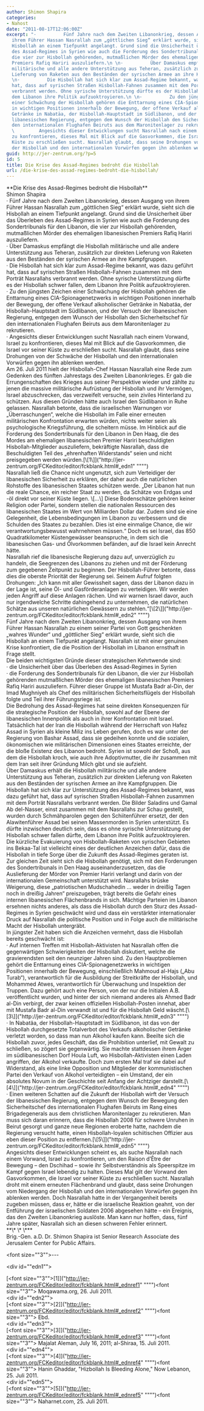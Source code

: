 ```yaml
---
author: Shimon Shapira
categories:
- Nahost
date: "2011-08-17T12:06:00Z"
excerpt: "·          Fünf Jahre nach dem Zweiten Libanonkrieg, dessen Ausgang von
  ihrem Führer Hassan Nasrallah zum „göttlichen Sieg“ erklärt wurde, sieht sich die
  Hisbollah an einem Tiefpunkt angelangt. Grund sind die Unsicherheit über das Überleben
  des Assad-Regimes in Syrien wie auch die Forderung des Sondertribunals für den Libanon,
  die vier zur Hisbollah gehörenden, mutmaßlichen Mörder des ehemaligen libanesischen
  Premiers Rafiq Hariri auszuliefern.\n \n·          Über Damaskus empfängt die Hisbollah
  militärische und alle andere Unterstützung aus Teheran, zusätzlich zur direkten
  Lieferung von Raketen aus den Beständen der syrischen Armee an ihre Kampfgruppen.\n
  \n·          Die Hisbollah hat sich klar zum Assad-Regime bekannt, was dazu geführt
  hat, dass auf syrischen Straßen Hisbollah-Fahnen zusammen mit dem Porträt Nasrallahs
  verbrannt werden. Ohne syrische Unterstützung dürfte es der Hisbollah schwer fallen,
  dem Libanon ihre Politik aufzuoktroyieren.\n \n·          Zu den jüngsten Zeichen
  einer Schwächung der Hisbollah gehören die Enttarnung eines CIA-Spionagenetzwerks
  in wichtigen Positionen innerhalb der Bewegung, der offene Verkauf alkoholischer
  Getränke in Nabatäa, der Hisbollah-Hauptstadt im Südlibanon, und der Versuch der
  libanesischen Regierung, entgegen dem Wunsch der Hisbollah den Sicherheitschef für
  den internationalen Flughafen Beiruts aus dem Maronitenlager zu rekrutieren.\n \n·
  \         Angesichts dieser Entwicklungen sucht Nasrallah nach einem Vorwand, Israel
  zu konfrontieren, dieses Mal mit Blick auf die Gasvorkommen, die Israel vor seiner
  Küste zu erschließen sucht. Nasrallah glaubt, dass seine Drohungen von der Schwäche
  der Hisbollah und den internationalen Vorwürfen gegen ihn ablenken werden."
guid: http://jer-zentrum.org/?p=5
id: 5
title: Die Krise des Assad-Regimes bedroht die Hisbollah
url: /die-krise-des-assad-regimes-bedroht-die-hisbollah/
---
```


<div align=""center"">**<font size=""3"">Die Krise des Assad-Regimes bedroht die Hisbollah</font>**</div><div align=""center""><font size=""3""> </font></div><div align=""center""><font size=""3"">Shimon Shapira</font></div><div align=""center""><font size=""3""> </font></div><div align=""center""><font size=""3""> </font></div><div><font size=""3""><span>·<span> </span></span>Fünf Jahre nach dem Zweiten Libanonkrieg, dessen Ausgang von ihrem Führer Hassan Nasrallah zum „göttlichen Sieg“ erklärt wurde, sieht sich die Hisbollah an einem Tiefpunkt angelangt. Grund sind die Unsicherheit über das Überleben des Assad-Regimes in Syrien wie auch die Forderung des Sondertribunals für den Libanon, die vier zur Hisbollah gehörenden, mutmaßlichen Mörder des ehemaligen libanesischen Premiers Rafiq Hariri auszuliefern.</font></div><div><font size=""3""> </font></div><div><font size=""3""><span>·<span> </span></span>Über Damaskus empfängt die Hisbollah militärische und alle andere Unterstützung aus Teheran, zusätzlich zur direkten Lieferung von Raketen aus den Beständen der syrischen Armee an ihre Kampfgruppen.</font></div><div><font size=""3""> </font></div><div><font size=""3""><span>·<span> </span></span>Die Hisbollah hat sich klar zum Assad-Regime bekannt, was dazu geführt hat, dass auf syrischen Straßen Hisbollah-Fahnen zusammen mit dem Porträt Nasrallahs verbrannt werden. Ohne syrische Unterstützung dürfte es der Hisbollah schwer fallen, dem Libanon ihre Politik aufzuoktroyieren.</font></div><div><font size=""3""> </font></div><div><font size=""3""><span>·<span> </span></span>Zu den jüngsten Zeichen einer Schwächung der Hisbollah gehören die Enttarnung eines CIA-Spionagenetzwerks in wichtigen Positionen innerhalb der Bewegung, der offene Verkauf alkoholischer Getränke in Nabatäa, der Hisbollah-Hauptstadt im Südlibanon, und der Versuch der libanesischen Regierung, entgegen dem Wunsch der Hisbollah den Sicherheitschef für den internationalen Flughafen Beiruts aus dem Maronitenlager zu rekrutieren.</font></div><div><font size=""3""> </font></div><div><font size=""3""><span>·<span> </span></span>Angesichts dieser Entwicklungen sucht Nasrallah nach einem Vorwand, Israel zu konfrontieren, dieses Mal mit Blick auf die Gasvorkommen, die Israel vor seiner Küste zu erschließen sucht. Nasrallah glaubt, dass seine Drohungen von der Schwäche der Hisbollah und den internationalen Vorwürfen gegen ihn ablenken werden.</font></div><div><font size=""3""> </font></div><div><font size=""3""> </font></div><div><font size=""3"">Am 26. Juli 2011 hielt der Hisbollah-Chef Hassan Nasrallah eine Rede zum Gedenken des fünften Jahrestags des Zweiten Libanonkrieges. Er gab die Errungenschaften des Krieges aus seiner Perspektive wieder und zählte zu jenen die massive militärische Aufrüstung der Hisbollah und ihr Vermögen, Israel abzuschrecken, das verzweifelt versuche, sein ziviles Hinterland zu schützen. Aus diesen Gründen hätte auch Israel den Südlibanon in Ruhe gelassen. Nasrallah betonte, dass die israelischen Warnungen vor „Überraschungen“, welche die Hisbollah im Falle einer erneuten militärischen Konfrontation erwarten würden, nichts weiter seien als psychologische Kriegsführung, die scheitern müsse. Im Hinblick auf die Forderung des Sondertribunals für den Libanon in Den Haag, die des Mordes am ehemaligen libanesischen Premier Hariri beschuldigten Hisbollah-Mitglieder auszuliefern, bekräftigte Nasrallah, dass die Beschuldigten Teil des „ehrenhaften Widerstands“ seien und nicht preisgegeben werden würden.</font>[<span><span><span><span><font size=""3"">\[1\]</font></span></span></span></span>]("http://jer-zentrum.org/FCKeditor/editor/fckblank.html#_edn1" """")</div><div><font size=""3""> </font></div><div><font size=""3"">Nasrallah ließ die Chance nicht ungenutzt, sich zum Verteidiger der libanesischen Sicherheit zu erklären, der daher auch die natürlichen Rohstoffe des libanesischen Staates schützen werde. „Der Libanon hat nun die reale Chance, ein reicher Staat zu werden, da Schätze von Erdgas und -öl direkt vor seiner Küste liegen. \[…\] Diese Bodenschätze gehören keiner Religion oder Partei, sondern stellen die nationalen Ressourcen des libanesischen Staates im Wert von Milliarden Dollar dar. Zudem sind sie eine Gelegenheit, die Lebensbedingungen im Libanon zu verbessern und die Schulden des Staates zu bezahlen. Dies ist eine einmalige Chance, die wir verantwortungsbewusst wahrnehmen müssen.“ Doch es sei Israel, das 850 Quadratkilometer Küstengewässer beanspruche, in dem sich die libanesischen Gas- und Ölvorkommen befänden, auf die Israel kein Anrecht hätte.</font></div><div><font size=""3""> </font></div><div><font size=""3"">Nasrallah rief die libanesische Regierung dazu auf, unverzüglich zu handeln, die Seegrenzen des Libanons zu ziehen und mit der Förderung zum gegebenen Zeitpunkt zu beginnen. Der Hisbollah-Führer betonte, dass dies die oberste Priorität der Regierung sei. Seinem Aufruf folgten Drohungen: „Ich kann mit aller Gewissheit sagen, dass der Libanon dazu in der Lage ist, seine Öl- und Gasförderanlagen zu verteidigen. Wir werden jeden Angriff auf diese Anlagen rächen. Und wir warnen Israel davor, auch nur irgendwelche Schritte dahingehend zu unternehmen, die natürlichen Schätze aus unseren natürlichen Gewässern zu stehlen.“</font>[<span><span><span><span><font size=""3"">\[2\]</font></span></span></span></span>]("http://jer-zentrum.org/FCKeditor/editor/fckblank.html#_edn2" """")</div><div><font size=""3""> </font></div><div><font size=""3"">Fünf Jahre nach dem Zweiten Libanonkrieg, dessen Ausgang von ihrem Führer Hassan Nasrallah zu einem seiner Partei von Gott geschenkten „wahres Wunder“ und „göttlicher Sieg“ erklärt wurde, sieht sich die Hisbollah an einem Tiefpunkt angelangt. Nasrallah ist mit einer genuinen Krise konfrontiert, die die Position der Hisbollah im Libanon ernsthaft in Frage stellt.</font></div><div><font size=""3""> </font></div><div><font size=""3"">Die beiden wichtigsten Gründe dieser strategischen Kehrtwende sind:</font></div><div><font size=""3""> </font></div><div><font size=""3""><span>·<span> </span></span>die Unsicherheit über das Überleben des Assad-Regimes in Syrien</font></div><div><font size=""3""> </font></div><div><font size=""3""><span>·<span> </span></span>die Forderung des Sondertribunals für den Libanon, die vier zur Hisbollah gehörenden mutmaßlichen Mörder des ehemaligen libanesischen Premiers Rafiq Hariri auszuliefern. Führer dieser Gruppe ist Mustafa Badr al-Din, der Imad Mughniyeh als Chef des militärischen Sicherheitsflügels der Hisbollah folgte und Teil ihrer Führungsriege ist.</font></div><div><font size=""3""> </font></div><div><font size=""3"">Die Bedrohung des Assad-Regimes hat seine direkten Konsequenzen für die strategische Position der Hisbollah, sowohl auf der Ebene der libanesischen Innenpolitik als auch in ihrer Konfrontation mit Israel. Tatsächlich hat der Iran die Hisbollah während der Herrschaft von Hafez Assad in Syrien als kleine Miliz ins Leben gerufen, doch es war unter der Regierung von Bashar Assad, dass sie gedeihen konnte und die sozialen, ökonomischen wie militärischen Dimensionen eines Staates erreichte, der die bloße Existenz des Libanon bedroht. Syrien ist sowohl der Schoß, aus dem die Hisbollah kroch, wie auch ihre Adoptivmutter, die ihr zusammen mit dem Iran seit ihrer Gründung Milch gibt und sie aufzieht.</font></div><div><font size=""3""> </font></div><div><font size=""3"">Über Damaskus erhält die Hisbollah militärische und alle andere Unterstützung aus Teheran, zusätzlich zur direkten Lieferung von Raketen aus den Beständen der syrischen Armee an ihre Kampfgruppen. Die Hisbollah hat sich klar zur Unterstützung des Assad-Regimes bekannt, was dazu geführt hat, dass auf syrischen Straßen Hisbollah-Fahnen zusammen mit dem Porträt Nasrallahs verbrannt werden. Die Bilder Saladins und Gamal Ab del-Nasser, einst zusammen mit dem Nasrallahs zur Schau gestellt, wurden durch Schmähparolen gegen den Schiitenführer ersetzt, der den Alawitenführer Assad bei seinen Massenmorden in Syrien unterstützt. Es dürfte inzwischen deutlich sein, dass es ohne syrische Unterstützung der Hisbollah schwer fallen dürfte, dem Libanon ihre Politik aufzuoktroyieren. Die kürzliche Evakuierung von Hisbollah-Raketen von syrischen Gebieten ins Bekaa-Tal ist vielleicht eines der deutlichen Anzeichen dafür, dass die Hisbollah in tiefe Sorge über die Zukunft des Assad-Regimes geraten ist.</font></div><div><font size=""3""> </font></div><div><font size=""3"">Zur gleichen Zeit sieht sich die Hisbollah genötigt, sich mit den Forderungen des Sondertribunals in Den Haag auseinanderzusetzen, das die Auslieferung der Mörder von Premier Hariri verlangt und darin von der internationalen Gemeinschaft unterstützt wird. Nasrallahs brüske Weigerung, diese „patriotischen Mudschahedin … weder in dreißig Tagen noch in dreißig Jahren“ preiszugeben, trägt bereits die Gefahr eines internen libanesischen Flächenbrands in sich. Mächtige Parteien im Libanon ersehnen nichts anderes, als dass die Hisbollah durch den Sturz des Assad-Regimes in Syrien geschwächt wird und dass ein verstärkter internationaler Druck auf Nasrallah die politische Position und in Folge auch die militärische Macht der Hisbollah untergräbt.</font></div><div><font size=""3""> </font></div><div><font size=""3"">In jüngster Zeit haben sich die Anzeichen vermehrt, dass die Hisbollah bereits geschwächt ist:</font></div><div><font size=""3""> </font></div><div><font size=""3""><span>·<span> </span></span>Auf internen Treffen mit Hisbollah-Aktivisten hat Nasrallah offen die gegenwärtigen Schwierigkeiten der Hisbollah diskutiert, welche die gravierendsten seit den neunziger Jahren sind. Zu den Hauptproblemen gehört die Enttarnung eines CIA-Spionagenetzwerks in wichtigen Positionen innerhalb der Bewegung, einschließlich Mahmoud al-Hajs („Abu Turab“), verantwortlich für die Ausbildung der Streitkräfte der Hisbollah, und Mohammed Atwes, verantwortlich für Überwachung und Inspektion der Truppen. Dazu gehört auch eine Person, von der nur die Initialen A.B. veröffentlicht wurden, und hinter der sich niemand anderes als Ahmed Badr al-Din verbirgt, der zwar keinen offiziellen Hisbollah-Posten innehat, aber mit Mustafa Badr al-Din verwandt ist und für die Hisbollah Geld wäscht.</font>[<span><span><span><span><font size=""3"">\[3\]</font></span></span></span></span>]("http://jer-zentrum.org/FCKeditor/editor/fckblank.html#_edn3" """")</div><div><font size=""3""> </font></div><div><font size=""3""><span>·<span> </span></span>In Nabatäa, der Hisbollah-Hauptstadt im Südlibanon, ist das von der Hisbollah durchgesetzte Totalverbot des Verkaufs alkoholischer Getränke verletzt worden, so dass man nun Alkohol kaufen kann. Beeilte sich die Hisbollah zuvor, jedes Geschäft, das die Prohibition unterlief, mit Gewalt zu schließen, so zögert sie gegenwärtig. Sie machte stattdessen ihrem Ärger im südlibanesischen Dorf Houla Luft, wo Hisbollah-Aktivisten einen Laden angriffen, der Alkohol verkaufte. Doch zum ersten Mal traf sie dabei auf Widerstand, als eine linke Opposition und Mitglieder der kommunistischen Partei den Verkauf von Alkohol verteidigten – ein Umstand, der ein absolutes Novum in der Geschichte seit Anfang der Achtziger darstellt.</font>[<span><span><span><span><font size=""3"">\[4\]</font></span></span></span></span>]("http://jer-zentrum.org/FCKeditor/editor/fckblank.html#_edn4" """")</div><div><font size=""3""> </font></div><div><font size=""3""><span>·<span> </span></span>Einen weiteren Schatten auf die Zukunft der Hisbollah wirft der Versuch der libanesischen Regierung, entgegen dem Wunsch der Bewegung den Sicherheitschef des internationalen Flughafen Beiruts im Rang eines Brigadegenerals aus dem christlichen Maronitenlager zu rekrutieren. Man muss sich daran erinnern, dass die Hisbollah 2008 für schwere Unruhen in Beirut gesorgt und ganze neue Regionen eroberte hatte, nachdem die Regierung versucht hatte, einen Hisbollah-loyalen schiitischen Offizier aus eben dieser Position zu entfernen.</font>[<span><span><span><span><font size=""3"">\[5\]</font></span></span></span></span>]("http://jer-zentrum.org/FCKeditor/editor/fckblank.html#_edn5" """")</div><div><font size=""3""> </font></div><div><font size=""3"">Angesichts dieser Entwicklungen scheint es, als suche Nasrallah nach einem Vorwand, Israel zu konfrontieren, um den Raison d’Être der Bewegung – den Dschihad – sowie ihr Selbstverständnis als Speerspitze im Kampf gegen Israel lebendig zu halten. Dieses Mal gilt der Vorwand den Gasvorkommen, die Israel vor seiner Küste zu erschließen sucht. Nasrallah droht mit einem erneuten Flächenbrand und glaubt, dass seine Drohungen vom Niedergang der Hisbollah und den internationalen Vorwürfen gegen ihn ablenken werden. Doch Nasrallah hatte in der Vergangenheit bereits zugeben müssen, dass er, hätte er die israelische Reaktion geahnt, von der Entführung der israelischen Soldaten 2006 abgesehen hätte – ein Ereignis, das den Zweiten Libanonkrieg auslöste. Man kann nur hoffen, dass, fünf Jahre später, Nasrallah sich an diesen schweren Fehler erinnert.</font></div><div><font size=""3""> </font></div><div align=""center""><font size=""3""> </font></div><div align=""center"">**<font size=""3"">\*<span> \* \*</span></font>**</div><div><font size=""3""> </font></div><div><font size=""3"">Brig.-Gen. a.D. Dr. Shimon Shapira ist Senior Research Associate des Jerusalem Center for Public Affairs.</font></div><div>  
  
<font size=""3"">---

</font><div id=""edn1""><div>[<span><span><span><span><font size=""3"">\[1\]</font></span></span></span></span>]("http://jer-zentrum.org/FCKeditor/editor/fckblank.html#_ednref1" """")<font size=""3""> Moqawama.org, 26. Juli 2011.</font></div></div><div id=""edn2""><div>[<span><span><span><span><font size=""3"">\[2\]</font></span></span></span></span>]("http://jer-zentrum.org/FCKeditor/editor/fckblank.html#_ednref2" """")<font size=""3""> Ebd.</font></div></div><div id=""edn3""><div>[<span><span><span><span><font size=""3"">\[3\]</font></span></span></span></span>]("http://jer-zentrum.org/FCKeditor/editor/fckblank.html#_ednref3" """")<font size=""3""> Majalat Aleman, July 16, 2011; al-Shiraa, 15. Juli 2011.</font></div></div><div id=""edn4""><div>[<span><span><span><span><font size=""3"">\[4\]</font></span></span></span></span>]("http://jer-zentrum.org/FCKeditor/editor/fckblank.html#_ednref4" """")<font size=""3""> Hanin Ghaddar, "Hizbollah Is Bleeding Alone," Now Lebanon, 25. Juli 2011.</font></div></div><div id=""edn5""><div>[<span><span><span><span><font size=""3"">\[5\]</font></span></span></span></span>]("http://jer-zentrum.org/FCKeditor/editor/fckblank.html#_ednref5" """")<font size=""3""> Naharnet.com, 25. Juli 2011.</font></div></div></div>